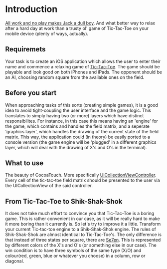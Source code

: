 # Introduction

[All work and no play makes Jack a dull boy](https://pre00.deviantart.net/261c/th/pre/i/2010/227/a/7/all_work_and_no_play_by_rosedale.jpg). And what better way to relax after a hard day at work than a trusty ol' game of Tic-Tac-Toe on your mobile device (plenty of ways, actually).

## Requiremets
Your task is to create an iOS application which allows the user to enter their name and commence a relaxing game of [Tic-Tac-Toe](https://en.wikipedia.org/wiki/Tic-tac-toe). The game should be playable and look good on both iPhones and iPads. The opponent should be an AI, choosing random square from the available ones on the field.

## Before you start
When approaching tasks of this sorts (creating simple games), it is a good idea to avoid tight-coupling the user interface and the game logic. This translates to simply having two (or more) layers which have distinct responsibilites. For instance, in this case this means having an 'engine' for the game, which contains and handles the field matrix, and a seperate 'graphics layer', which handles the drawing of the current state of the field matrix. This way, the application could (in theory) be easily ported to a console version (the game engine will be 'plugged' in a different graphics layer, which will deal with the drawing of X's and O's in the terminal).

## What to use
The beauty of CocoaTouch. More specifically [UICollectionViewController](https://developer.apple.com/documentation/uikit/uicollectionviewcontroller?changes=_3&language=objc). Every cell of the tic-tac-toe field matrix should be presented to the user via the UICollectionView of the said controller.

## From Tic-Tac-Toe to Shik-Shak-Shok
It does not take much effort to convince you that Tic-Tac-Toe is a boring game. This is rather convenient in our case, as it will be really hard to make it more boring than it currently is. So let's try to improve it a little. Transform your current Tic-tac-toe engine to a Shik-Shak-Shok engine. The rules of Shik-Shak-Shok are almost identical to Tic-Tac-Toe's. The only difference is that instead of three states per square, there are [Se7en](https://www.imdb.com/title/tt0114369/). This is represented by different colors of the X's and O's (or something else in our case). The win condition is to have three symbols of the same type (X/O) and colour(red, green, blue or whatever you choose) in a column, row or diagonal.

